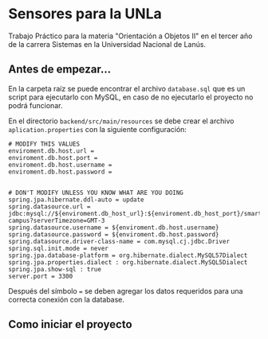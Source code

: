 # Sensores para la UNLa

Trabajo Práctico para la materia "Orientación a Objetos II" en el tercer año de la carrera Sistemas en la Universidad Nacional de Lanús.

## Antes de empezar...

En la carpeta raíz se puede encontrar el archivo `database.sql` que es un script para ejecutarlo con MySQL, en caso de no ejecutarlo el proyecto no podrá funcionar.

En el directorio `backend/src/main/resources` se debe crear el archivo `aplication.properties` con la siguiente configuración:
```properties
# MODIFY THIS VALUES
enviroment.db.host.url = 
enviroment.db.host.port = 
enviroment.db.host.username = 
enviroment.db.host.password = 


# DON'T MODIFY UNLESS YOU KNOW WHAT ARE YOU DOING
spring.jpa.hibernate.ddl-auto = update
spring.datasource.url = jdbc:mysql://${enviroment.db_host_url}:${enviroment.db_host_port}/smart-campus?serverTimezone=GMT-3
spring.datasource.username = ${enviroment.db.host.username}
spring.datasource.password = ${enviroment.db.host.password}
spring.datasource.driver-class-name = com.mysql.cj.jdbc.Driver
spring.sql.init.mode = never
spring.jpa.database-platform = org.hibernate.dialect.MySQL57Dialect
spring.jpa.properties.dialect : org.hibernate.dialect.MySQL5Dialect
spring.jpa.show-sql : true
server.port = 3300
```
Después del símbolo `=` se deben agregar los datos requeridos para una correcta conexión con la database.

## Como iniciar el proyecto
